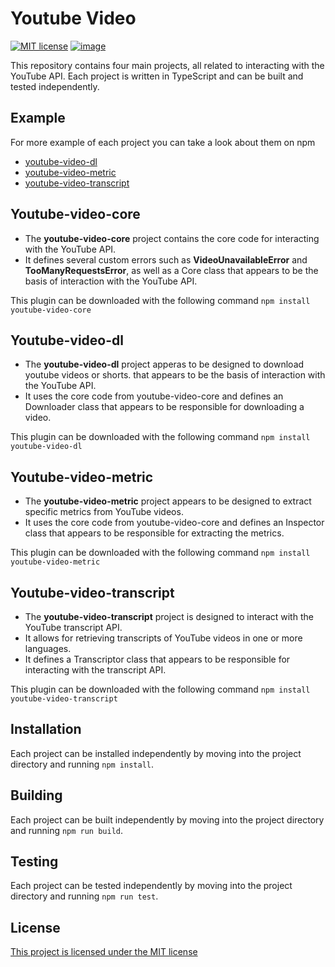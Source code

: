 # Youtube Video
[![MIT license](http://img.shields.io/badge/license-MIT-brightgreen.svg?style=flat)](http://opensource.org/licenses/MIT) [![image](https://shields.io/badge/TypeScript-3178C6?logo=TypeScript&logoColor=FFF&style=flat-square)](https://pypi.org/project/youtube-transcript-api/) 


This repository contains four main projects, all related to interacting with the YouTube API. Each project is written in TypeScript and can be built and tested independently.

## Example

For more example of each project you can take a look about them on npm
- [youtube-video-dl](https://www.npmjs.com/package/youtube-video-dl)
- [youtube-video-metric](https://www.npmjs.com/package/youtube-video-metric)
- [youtube-video-transcript](https://www.npmjs.com/package/youtube-video-transcript)


## Youtube-video-core
- The **youtube-video-core** project contains the core code for interacting with the YouTube API. 
- It defines several custom errors such as **VideoUnavailableError** and **TooManyRequestsError**, as well as a Core class that appears to be the basis of interaction with the YouTube API.

This plugin can be downloaded with the following command
`` npm install youtube-video-core ``

## Youtube-video-dl
- The **youtube-video-dl** project apperas to be designed to download youtube videos or shorts. 
 that appears to be the basis of interaction with the YouTube API.
 - It uses the core code from youtube-video-core and defines an Downloader class that appears to be responsible for downloading a video.

This plugin can be downloaded with the following command
`` npm install youtube-video-dl ``

## Youtube-video-metric
- The **youtube-video-metric** project appears to be designed to extract specific metrics from YouTube videos.
 - It uses the core code from youtube-video-core and defines an Inspector class that appears to be responsible for extracting the metrics.

 This plugin can be downloaded with the following command
`` npm install youtube-video-metric ``

## Youtube-video-transcript
- The **youtube-video-transcript** project is designed to
interact with the YouTube transcript API. 
- It allows for retrieving transcripts of YouTube videos in one or more languages. 
- It defines a Transcriptor class that appears to be responsible for interacting with the transcript API.

This plugin can be downloaded with the following command
`` npm install youtube-video-transcript ``

## Installation
Each project can be installed independently by moving into the project directory and running ``npm install``.

## Building
Each project can be built independently by moving into the project directory and running ``npm run build``.

## Testing
Each project can be tested independently by moving into the project directory and running ``npm run test``.

## License
[This project is licensed under the MIT license](license.md) 